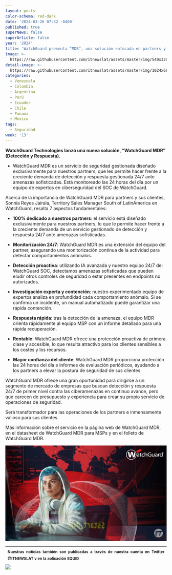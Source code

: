 ```yaml
---
layout: posts
color-schema: red-dark
date: '2024-03-26 07:32 -0400'
published: true
superNews: false
superArticle: false
year: '2024'
title: 'WatchGuard presenta “MDR”, una solución enfocada en partners y clientes'
image: >-
  https://raw.githubusercontent.com/itnewslat/assets/master/img/540x320/Watchguard-MDR-p.jpg
detail-image: >-
  https://raw.githubusercontent.com/itnewslat/assets/master/img/1024x680/Watchguard-MDR-g.jpg
categories:
  - Venezuela
  - Colombia
  - Argentina
  - Perú
  - Ecuador
  - Chile
  - Panama
  - Mexico
tags:
  - Seguridad
week: '13'
---
```

**WatchGuard Technologies lanzó una nueva solución, “WatchGuard MDR” (Detección y Respuesta).**

- WatchGuard MDR es un servicio de seguridad gestionada diseñado exclusivamente para nuestros partners, que les permite hacer frente a la creciente demanda de detección y respuesta gestionada 24/7 ante amenazas sofisticadas. Está monitoreado las 24 horas del día por un equipo de expertos en ciberseguridad del SOC de WatchGuard.

Acerca de la importancia de WatchGuard MDR para partners y sus clientes, Sonnia Reyes Jairala, Territory Sales Manager South of LatinAmerica en WatchGuard, resalta 7 aspectos fundamentales:
 
- **100% dedicado a nuestros partners**: el servicio está diseñado exclusivamente para nuestros partners, lo que le permite hacer frente a la creciente demanda de un servicio gestionado de detección y respuesta 24/7 ante amenazas sofisticadas.

- **Monitorización 24/7**: WatchGuard MDR es una extensión del equipo del partner, asegurando una monitorización continua de la actividad para detectar comportamientos anómalos.

- **Detección proactiva**: utilizando IA avanzada y nuestro equipo 24/7 del WatchGuard SOC, detectamos amenazas sofisticadas que pueden eludir otros controles de seguridad o estar presentes en endpoints no autorizados. 

- **Investigación experta y contención**: nuestro experimentado equipo de expertos analiza en profundidad cada comportamiento anómalo. Si se confirma un incidente, un manual automatizado puede garantizar una rápida contención.

- **Respuesta rápida**: tras la detección de la amenaza, el equipo MDR orienta rápidamente al equipo MSP con un informe detallado para una rápida recuperación.

- **Rentable**: WatchGuard MDR ofrece una protección proactiva de primera clase y accesible, lo que resulta atractivo para los clientes sensibles a los costes y los recursos.

- **Mayor confianza del cliente**: WatchGuard MDR proporciona protección las 24 horas del día e informes de evaluación periódicos, ayudando a los partners a elevar la postura de seguridad de sus clientes.

WatchGuard MDR ofrece una gran oportunidad para dirigirse a un segmento de mercado de empresas que buscan detección y respuesta 24/7 de primer nivel contra las ciberamenazas en continuo avance, pero que carecen de presupuesto y experiencia para crear su propio servicio de operaciones de seguridad. 

Será transformador para las operaciones de los partners e inmensamente valioso para sus clientes. 

Más información sobre el servicio en la página web de WatchGuard MDR, en el datasheet de WatchGuard MDR para MSPs y en el folleto de WatchGuard MDR.

![](https://raw.githubusercontent.com/itnewslat/assets/master/img/540x320/Watchguard-MDR-p.jpg)

<table style="height: 42px;" width="569">
<tbody>
<tr>
<td style="text-align: justify;"><sub><strong>Nuestras noticias también son publicadas a través de nuestra cuenta en Twitter <a href="https://twitter.com/itnewslat?lang=es">@ITNEWSLAT</a> y en la aplicación <a href="https://squidapp.co/en/">SQUID</a></strong></sub></td>
</tr>
</tbody>
</table>

<img src="https://tracker.metricool.com/c3po.jpg?hash=56f88a41e39ab42c063cc51676587a04"/>
